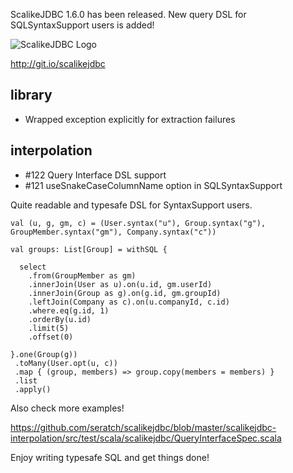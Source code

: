 ScalikeJDBC 1.6.0 has been released. New query DSL for SQLSyntaxSupport users is added!

![ScalikeJDBC Logo](https://raw.github.com/seratch/scalikejdbc/develop/logo.png)

http://git.io/scalikejdbc

## library

- Wrapped exception explicitly for extraction failures

## interpolation

- #122 Query Interface DSL support
- #121 useSnakeCaseColumnName option in SQLSyntaxSupport

Quite readable and typesafe DSL for SyntaxSupport users.

    val (u, g, gm, c) = (User.syntax("u"), Group.syntax("g"), GroupMember.syntax("gm"), Company.syntax("c"))
    
    val groups: List[Group] = withSQL {
    
      select
        .from(GroupMember as gm)
        .innerJoin(User as u).on(u.id, gm.userId)
        .innerJoin(Group as g).on(g.id, gm.groupId)
        .leftJoin(Company as c).on(u.companyId, c.id)
        .where.eq(g.id, 1)
        .orderBy(u.id)
        .limit(5)
        .offset(0)
    
    }.one(Group(g))
     .toMany(User.opt(u, c))
     .map { (group, members) => group.copy(members = members) }
     .list
     .apply()

Also check more examples!

https://github.com/seratch/scalikejdbc/blob/master/scalikejdbc-interpolation/src/test/scala/scalikejdbc/QueryInterfaceSpec.scala

Enjoy writing typesafe SQL and get things done!

